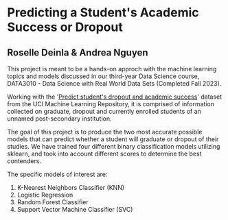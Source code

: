 # Predicting a Student's Academic Success or Dropout
## Roselle Deinla & Andrea Nguyen

This project is meant to be a hands-on approch with the machine learning topics and models discussed in our third-year Data Science course, DATA3010 - Data Science with Real World Data Sets (Completed Fall 2023).

Working with the '[Predict student's dropout and academic success](https://archive.ics.uci.edu/dataset/697/predict+students+dropout+and+academic+success)' dataset from the UCI Machine Learning Repository, it is comprised of information collected on graduate, dropout and currently enrolled students of an unnamed post-secondary institution. 

The goal of this project is to produce the two most accurate possible models that can predict whether a student will graduate or dropout of their studies. 
We have trained four different binary classification models utilizing sklearn, and took into account different scores to determine the best contenders.

The specific models of interest are:

1. K-Nearest Neighbors Classifier (KNN)
2. Logistic Regression
3. Random Forest Classifier
4. Support Vector Machine Classifier (SVC)

